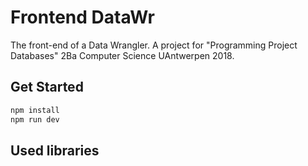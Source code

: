 # Frontend DataWr
The front-end of a Data Wrangler. A project for "Programming Project Databases" 2Ba Computer Science UAntwerpen 2018.

## Get Started

``` bash
npm install
npm run dev
```


## Used libraries

